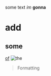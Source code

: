 some text
_im_ 
__gonna__ 
# add
## some
[of](https://en.wikipedia.org/wiki/English_prepositions)
![the](https://blog.prepscholar.com/hubfs/body-the-green-square.jpeg) 
> Formatting
